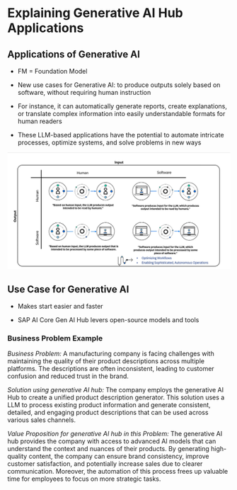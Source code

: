# Explaining Generative AI Hub Applications

## Applications of Generative AI

- FM = Foundation Model

- New use cases for Generative AI: to produce outputs solely based on software, without requiring human instruction

- For instance, it can automatically generate reports, create explanations, or translate complex information into easily understandable formats for human readers

- These LLM-based applications have the potential to automate intricate processes, optimize systems, and solve problems in new ways

![GEN AI Impact](/img/2_Gen_AI_Options.png)

## Use Case for Generative AI

- Makes start easier and faster

- SAP AI Core Gen AI Hub levers open-source models and tools

### Business Problem Example

*Business Problem:* A manufacturing company is facing challenges with maintaining the quality of their product descriptions across multiple platforms. The descriptions are often inconsistent, leading to customer confusion and reduced trust in the brand.

*Solution using generative AI hub:* The company employs the generative AI Hub to create a unified product description generator. This solution uses a LLM to process existing product information and generate consistent, detailed, and engaging product descriptions that can be used across various sales channels.

*Value Proposition for generative AI hub in this Problem:* The generative AI hub provides the company with access to advanced AI models that can understand the context and nuances of their products. By generating high-quality content, the company can ensure brand consistency, improve customer satisfaction, and potentially increase sales due to clearer communication. Moreover, the automation of this process frees up valuable time for employees to focus on more strategic tasks.
